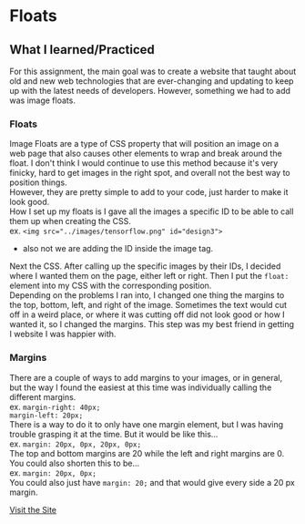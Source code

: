 # Floats
## What I learned/Practiced
For this assignment, the main goal was to create a website that taught about old and new web technologies that are ever-changing and updating to keep up with the latest needs of developers. However, something we had to add was image floats. 

### Floats 
Image Floats are a type of CSS property that will position an image on a web page that also causes other elements to wrap and break around the float. I don't think I would continue to use this method because it's very finicky, hard to get images in the right spot, and overall not the best way to position things.  
However, they are pretty simple to add to your code, just harder to make it look good.  
How I set up my floats is I gave all the images a specific ID to be able to call them up when creating the CSS.  
ex. ```<img src="../images/tensorflow.png" id="design3">```  
* also not we are adding the ID inside the image tag.  

Next the CSS. After calling up the specific images by their IDs, I decided where I wanted them on the page, either left or right. Then I put the ```float:``` element into my CSS with the corresponding position.   
Depending on the problems I ran into, I changed one thing the margins to the top, bottom, left, and right of the image. Sometimes the text would cut off in a weird place, or where it was cutting off did not look good or how I wanted it, so I changed the margins. This step was my best friend in getting I website I was happier with.   

### Margins
There are a couple of ways to add margins to your images, or in general, but the way I found the easiest at this time was individually calling the different margins.   
ex. ```margin-right: 40px;```  
 ```margin-left: 20px;```  
There is a way to do it to only have one margin element, but I was having trouble grasping it at the time. But it would be like this...  
ex. ```margin: 20px, 0px, 20px, 0px;```  
The top and bottom margins are 20 while the left and right margins are 0.  
You could also shorten this to be...  
ex. ```margin: 20px, 0px;```   
You could also just have ```margin: 20;``` and that would give every side a 20 px margin.


[Visit the Site](c)
